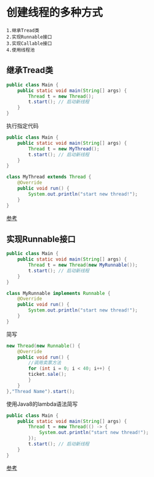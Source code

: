 # 创建线程的多种方式

```
1.继承Tread类
2.实现Runnable接口
3.实现Callable接口
4.使用线程池
```

## 继承Tread类

```java
public class Main {
    public static void main(String[] args) {
        Thread t = new Thread();
        t.start(); // 启动新线程
    }
}
```

执行指定代码

```java
public class Main {
    public static void main(String[] args) {
        Thread t = new MyThread();
        t.start(); // 启动新线程
    }
}

class MyThread extends Thread {
    @Override
    public void run() {
        System.out.println("start new thread!");
    }
}
```

[参考](https://www.liaoxuefeng.com/wiki/1252599548343744/1306580710588449)

## 实现Runnable接口

```java
public class Main {
    public static void main(String[] args) {
        Thread t = new Thread(new MyRunnable());
        t.start(); // 启动新线程
    }
}

class MyRunnable implements Runnable {
    @Override
    public void run() {
        System.out.println("start new thread!");
    }
}
```
简写
```java
new Thread(new Runnable() {
  	@Override
  	public void run() {
    	//调用卖票方法
    	for (int i = 0; i < 40; i++) {
      	ticket.sale();
    	}
  	}
},"Thread Name").start();
```

使用Java8的lambda语法简写

```java
public class Main {
    public static void main(String[] args) {
        Thread t = new Thread(() -> {
            System.out.println("start new thread!");
        });
        t.start(); // 启动新线程
    }
}
```

[参考](https://www.liaoxuefeng.com/wiki/1252599548343744/1306580710588449)